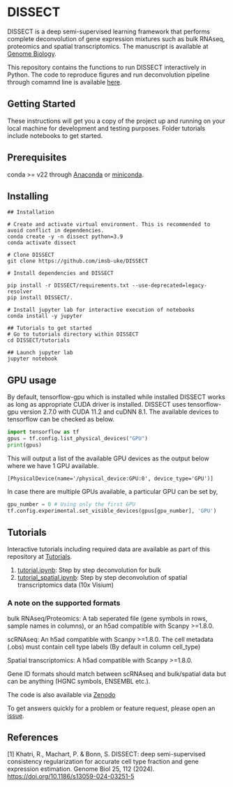 # DISSECT

DISSECT is a deep semi-supervised learning framework that performs complete deconvolution of gene expression mixtures such as bulk RNAseq, proteomics and spatial transcriptomics. The manuscript is available at [Genome Biology](https://link.springer.com/article/10.1186/s13059-024-03251-5).

This repository contains the functions to run DISSECT interactively in Python. The code to reproduce figures and run deconvolution pipeline through comamnd line is available [here](https://github.com/imsb-uke/deconvolution).  

## Getting Started

These instructions will get you a copy of the project up and running on your local machine for development and testing purposes. Folder tutorials include notebooks to get started.

## Prerequisites

conda >= v22 through [Anaconda](https://docs.anaconda.com/free/anaconda/install/index.html) or [miniconda](https://docs.conda.io/projects/miniconda/en/latest/miniconda-install.html).

## Installing
```shell
## Installation

# Create and activate virtual environment. This is recommended to avoid conflict in dependencies.
conda create -y -n dissect python=3.9
conda activate dissect

# Clone DISSECT
git clone https://github.com/imsb-uke/DISSECT

# Install dependencies and DISSECT

pip install -r DISSECT/requirements.txt --use-deprecated=legacy-resolver
pip install DISSECT/.

# Install jupyter lab for interactive execution of notebooks
conda install -y jupyter

## Tutorials to get started
# Go to tutorials directory within DISSECT
cd DISSECT/tutorials

## Launch jupyter lab
jupyter notebook

```
## GPU usage
By default, tensorflow-gpu which is installed while installed DISSECT works as long as appropriate CUDA driver is installed. DISSECT uses tensorflow-gpu version 2.7.0 with CUDA 11.2 and cuDNN 8.1. The available devices to tensorflow can be checked as below.

```python
import tensorflow as tf
gpus = tf.config.list_physical_devices("GPU")
print(gpus)

```
This will output a list of the available GPU devices as the output below where we have 1 GPU available. 
```
[PhysicalDevice(name='/physical_device:GPU:0', device_type='GPU')] 
```
In case there are multiple GPUs available, a particular GPU can be set by,

```python
gpu_number = 0 # Using only the first GPU
tf.config.experimental.set_visible_devices(gpus[gpu_number], 'GPU')
```

## Tutorials
Interactive tutorials including required data are available as part of this repository at [Tutorials](https://github.com/imsb-uke/DISSECT/tree/main/tutorials).
1. [tutorial.ipynb](https://github.com/imsb-uke/DISSECT/tree/main/tutorials/tutorial.ipynb): Step by step deconvolution for bulk
2. [tutorial_spatial.ipynb](https://github.com/imsb-uke/DISSECT/tree/main/tutorials/tutorial_spatial.ipynb): Step by step deconvolution of spatial transcriptomics data (10x Visium)

### A note on the supported formats
bulk RNAseq/Proteomics: A tab seperated file (gene symbols in rows, sample names in columns), or an h5ad compatible with Scanpy >=1.8.0.

scRNAseq: An h5ad compatible with Scanpy >=1.8.0. The cell metadata (.obs) must contain cell type labels (By default in column cell_type)

Spatial transcriptomics: A h5ad compatible with Scanpy >=1.8.0.

Gene ID formats should match between scRNAseq and bulk/spatial data but can be anything (HGNC symbols, ENSEMBL etc.).

The code is also available via [Zenodo](https://zenodo.org/doi/10.5281/zenodo.10570403)

To get answers quickly for a problem or feature request, please open an [issue](https://github.com/imsb-uke/DISSECT/issues).

## References
[1] Khatri, R., Machart, P. & Bonn, S. DISSECT: deep semi-supervised consistency regularization for accurate cell type fraction and gene expression estimation. Genome Biol 25, 112 (2024). https://doi.org/10.1186/s13059-024-03251-5
